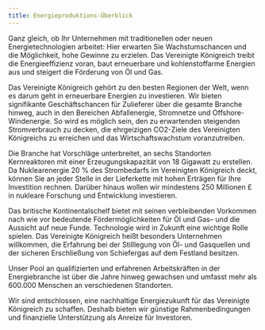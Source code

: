 ```yaml
---
title: Energieproduktions-Überblick
---
```


Ganz gleich, ob Ihr Unternehmen mit traditionellen oder neuen Energietechnologien arbeitet: Hier erwarten Sie Wachstumschancen und die Möglichkeit, hohe Gewinne zu erzielen. Das Vereinigte Königreich treibt die Energieeffizienz voran, baut erneuerbare und kohlenstoffarme Energien aus und steigert die Förderung von Öl und Gas.

Das Vereinigte Königreich gehört zu den besten Regionen der Welt, wenn es darum geht in erneuerbare Energien zu investieren. Wir bieten signifikante Geschäftschancen für Zulieferer über die gesamte Branche hinweg, auch in den Bereichen Abfallenergie, Stromnetze und Offshore-Windenergie. So wird es möglich sein, den zu erwartenden steigenden Stromverbrauch zu decken, die ehrgeizigen CO2-Ziele des Vereinigten Königreichs zu erreichen und das Wirtschaftswachstum voranzutreiben.
  
Die Branche hat Vorschläge unterbreitet, an sechs Standorten Kernreaktoren mit einer Erzeugungskapazität von 18 Gigawatt zu erstellen. Da Nuklearenergie 20 % des Strombedarfs im Vereinigten Königreich deckt, können Sie an jeder Stelle in der Lieferkette mit hohen Erträgen für Ihre Investition rechnen. Darüber hinaus wollen wir mindestens 250 Millionen £ in nukleare Forschung und Entwicklung investieren.

Das britische Kontinentalschelf bietet mit seinen verbleibenden Vorkommen nach wie vor bedeutende Fördermöglichkeiten für Öl und Gas– und die Aussicht auf neue Funde.  Technologie wird in Zukunft eine wichtige Rolle spielen. Das Vereinigte Königreich heißt besonders Unternehmen willkommen, die Erfahrung bei der Stilllegung von Öl- und Gasquellen und der sicheren Erschließung von Schiefergas auf dem Festland besitzen.
  
Unser Pool an qualifizierten und erfahrenen Arbeitskräften in der Energiebranche ist über die Jahre hinweg gewachsen und umfasst mehr als 600.000 Menschen an verschiedenen Standorten.

Wir sind entschlossen, eine nachhaltige Energiezukunft für das Vereinigte Königreich zu schaffen. Deshalb bieten wir günstige Rahmenbedingungen und finanzielle Unterstützung als Anreize für Investoren.
